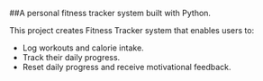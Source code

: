 ##A personal fitness tracker system built with Python.

This project creates Fitness Tracker system that enables users to:

* Log workouts and calorie intake.
* Track their daily progress.
* Reset daily progress and receive motivational feedback.

